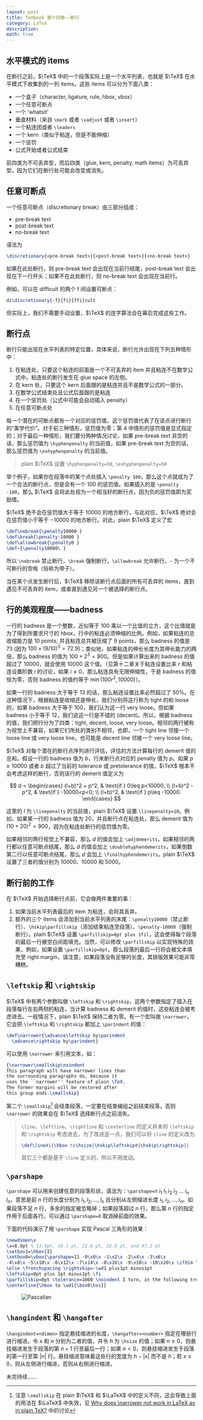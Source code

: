 ```yaml
---
layout: post
title: TeXbook 第十四章——断行
category: LaTeX
description: 
math: true
---
```


## 水平模式的 items

在断行之前，$\TeX$ 中的一个段落实际上是一个水平列表，也就是 $\TeX$ 在水平模式下收集到的一列 items，这些 items 可以分为下面八类：

+ 一个盒子（character, ligature, rule, hbox, vbox）
+ 一个任意可断点
+ 一个 'whatsit'
+ 垂直材料（来自 `\mark` 或者 `\vadjust` 或者 `\insert`）
+ 一个粘连团或者 `\leaders`
+ 一个 kern（类似于粘连，但是不能伸缩）
+ 一个惩罚
+ 公式开始或者公式结束

前四类为不可丢弃型，而后四类（glue, kern, penalty, math items）为可丢弃型，因为它们在断行处可能会改变或消失。

## 任意可断点

一个任意可断点（discretionary break）由三部分组成：
+ pre-break text
+ post-break text
+ no-break text

语法为

```tex
\discretionary{<pre-break text>}{<post-break text>}{<no-break text>}
```

如果在此处断行，则 pre-break text 会出现在当前行结尾，post-break text 会出现在下一行开头；如果不在此处断行，则 no-break text 会出现在当前行。

例如，可以在 difficult 的两个 f 间设置可断点：

```tex
di\discretionary{-f}{fi}{ffi}cult
```

但实际上，我们不需要手动设置，$\TeX$ 的连字算法会在幕后完成这些工作。

## 断行点

断行只能出现在水平列表的特定位置，具体来说，断行允许出现在下列五种情形中：

1. 在粘连处，只要这个粘连的前面是一个不可丢弃的 item 并且粘连不在数学公式中。粘连处的断行发生在 glue space 的左侧。
2. 在 kern 处，只要这个 kern 后面跟的是粘连并且不是数学公式的一部分。
3. 在数学公式结束处且公式后面跟的是粘连
4. 在一个惩罚处（公式中可能会自动插入 penalty）
5. 在任意可断点处

每一个潜在的可断点都有一个对应的惩罚值，这个惩罚值代表了在该点进行断行的“美学代价”。对于前三种情形，惩罚值为零；第 4 中情形的惩罚值是显式指定的；对于最后一种情形，我们要分两种情况讨论，如果 pre-break text 非空的话，那么惩罚值为 `\hyphenpenalty` 的当前值，如果 pre-break text 为空的话，那么惩罚值为 `\exhyphenpenalty` 的当前值。

> plain $\TeX$ 设置 `\hyphenpenalty=50`, `\exhyphenpenalty=50`

举个例子，如果你在段落中的某个点处插入 `\penalty 100`，那么这个点就成为了一个合法的断行点，但是会有一个 $100$ 的惩罚值。如果插入的是 `\penalty -100`，那么 $\TeX$ 会将此处视为一个相当好的断行点，因为负的惩罚值即为奖励值。

$\TeX$ 绝不会在惩罚值大于等于 $10000$ 的地方断行，与此对应，$\TeX$ 绝对会在惩罚值小于等于 $-10000$ 的地方断行。对此，plain $\TeX$ 定义了宏

```tex
\def\nobreak{\penalty10000 }
\def\break{\penalty-10000 }
\def\allowbreak{\penalty0 }
\def~{\penalty10000\ }
```

所以 `\nobreak` 禁止断行，`\break` 强制断行，`\allowbreak` 允许断行，`~` 为一个不可断行的空格（俗称为带子）。

当在某个点发生断行后，$\TeX$ 移除该断行点后面的所有可丢弃的 items，直到遇见不可丢弃的 item，或者直到遇见另一个被选择的断行点。

## 行的美观程度——badness

一行的 badness 是一个整数，近似等于 100 乘以一个比值的立方，这个比值就是为了得到所要求尺寸的 hbox，行中的粘连必须伸缩的比例。例如，如果粘连的总收缩能力是 10 points, 并且粘连总共被压缩了 9 points，那么 badness 的值是 73 (因为 $100\times(9/10)^3=72.9$)；类似地，如果粘连的伸长长度为其伸长能力的两倍，那么 badness 的值为 $100\times 2^3=800$。但是如果计算出来的 badness 的值超过了 $10000$，就会使用 $10000$ 这个值。（见第十二章关于粘连设置比率 $r$ 和粘连设置阶数 $i$ 的讨论，如果 $i\neq 0$，那么粘连具有无限伸缩性，于是 badness 的值恒为零，否则 badness 的值约等于 $\min(100r^3, 10000)$）。

如果一行的 badness 大于等于 13 的话，那么粘连设置比率必然超过了 50%。在这种情况下，根据粘连是收缩还是伸长，我们分别将这行称为 tight 的和 loose 的，如果 badness 大于等于 100，我们认为这一行 very loose。但如果 badness 小于等于 12，我们说这一行是不错的 (decent)。所以，根据 badness 的值，我们把行分为了四类：tight, decent, loose, very loose。相邻的两行被称为视觉上不兼容，如果它们所处的类别不相邻，也即，一个 tight line 邻接一个 loose line 或 very loose line，也可能是 decent line 邻接一个 very loose line。

$\TeX$ 对每个潜在的断行点序列进行评估，评估的方法计算每行的 demerit 值的总和。假设一行的 badness 值为 $b$，行末断行点对应的 penalty 值为 $p$。如果 $p\geq 10000$ 或者 $b$ 超过了当前的 tolerance 或 pretolerance 的值，$\TeX$ 根本不会考虑这样的断行，否则该行的 demerit 值定义为

$$
d = \begin{cases}
  (l+b)^2 + p^2, & \text{if } 0\leq p<10000; \\
  (l+b)^2 - p^2, & \text{if } -10000<p<0; \\
  (l+b)^2,       & \text{if } p\leq -10000.
\end{cases}
$$

这里的 $l$ 为 `\linepenalty` 的当前值，plain $\TeX$ 设置 `\linepenalty=10`。例如，如果某一行的 badness 值为 20，并且断行点在粘连处，那么 demerit 值为 $(10+20)^2=900$，因为在粘连处断行的惩罚值为零。

如果相邻的两行视觉上不兼容，那么 $d$ 的值会加上 `\adjdemerits`，如果相邻的两行都以任意可断点结尾，那么 $d$ 的值会加上 `\doublehyphendemerits`，如果倒数第二行以任意可断点结尾，那么 $d$ 会加上 `\finalhyphendemerits`。plain $\TeX$ 设置了三者的值分别为 10000、10000 和 5000。

## 断行前的工作

在 $\TeX$ 开始选择断行点前，它会做两件重要的事：

1. 如果当前水平列表最后的 item 为粘连，会将其丢弃。
2. 额外的三个 items 会添加到当前水平列表的末尾：`\penalty10000`（禁止断行）、`\hskip\parfillskip`（添加结束粘连至段落）、`\penalty-10000`（强制断行）。plain $\TeX$ 设置 `\parfillskip=0pt plus 1fil`，这会使得每个段落的最后一行被空白间距填充。当然，可以修改 `\parfillskip` 以实现特殊的效果，例如，如果设置 `\parfillskip=0pt`，那么段落的最后一行将会被文本填充至 right margin，请注意，如果段落没有足够的长度，其排版效果可能非常糟糕。

## `\leftskip` 和 `\rightskip`

$\TeX$ 中有两个参数叫做 `\leftskip` 和 `\rightskip`，这两个参数指定了插入在段落每行左右两侧的粘连，当计算 badness 和 demerit 的值时，这些粘连会被考虑进去。一般情况下，plain $\TeX$ 保持二者为零。有一个宏叫做 `\narrower`，它会把 `\leftskip` 和 `\rightskip` 都加上 `\parindent` 的值：

```tex
\def\narrower{\advance\leftskip by\parindent
  \advance\rightskip by\parindent}
```

可以使用 `\narrower` 来引用文本，如：

```tex
{\narrower\smallskip\noindent
This paragraph will have narrower lines than
the surrounding paragraphs do, because it
uses the ``narrower'' feature of plain \TeX.
The former margins will be restored after
this group ends.\smallskip}
```

第二个 `\smallskip`[^smallskip] 会结束段落，一定要在结束编组之前结束段落，否则 `\narrower` 的效果会在 $\TeX$ 选择断行点之前消失。

[^smallskip]: 注意 `\smallskip` 在 plain $\TeX$ 和 $\LaTeX$ 中的定义不同，这会导致上面的用法在 $\LaTeX$ 中失效，见 [Why does \narrower not work in LaTeX as in plain TeX?](https://tex.stackexchange.com/questions/568415/why-does-narrower-not-work-in-latex-as-in-plain-tex) 中的讨论

> `\line`、`\leftline`、`\rightline` 和 `\centerline` 的定义并未将 `\leftskip` 和 `\rightskip` 考虑进去，为了改进这一点，我们可以将 `\line` 的定义改为 
> ```tex
> \def\line#1{\hbox to\hsize{\hskip\leftskip#1\hskip\rightskip}}
> ```
> 其它三个都是基于 `\line` 定义的，所以不用改动。

## `\parshape`

`\parshape` 可以用来创建任意的段落形状，语法为：`\parshape=`$n$ $i_1$ $l_1$ $i_2$ $l_2$ $\ldots$ $i_n$ $l_n$，意思是前 $n$ 行的长度分别为 $l_1,l_2,\ldots,l_n$ 且分别从左侧缩进长度 $i_1,i_2,\ldots,i_n$。如果段落不足 $n$ 行，多余的指定被忽略掉；如果段落超过 $n$ 行，那么第 $n$ 行的指定作用于后面各行。可以通过 `\parshape=0` 取消掉前面的效果。

下面的代码演示了用 `\parshape` 实现 Pascal 三角形的效果：

```tex
\newdimen\x
\x=8.9pt % 13.4pt, 18.1 pt, 22.6 pt, 32.6 pt, and 47.2 pt
\setbox1=\hbox{I}
\setbox0=\vbox{\parshape=11 -0\x0\x -1\x2\x -2\x4\x -3\x6\x
-4\x8\x -5\x10\x -6\x12\x -7\x14\x -8\x16\x -9\x18\x -10\x20\x \ifdim \x>2em \rightskip=-\wd1
\else \frenchspacing \rightskip=-\wd1 plus1pt minus1pt
\leftskip=0pt plus 1pt minus1pt \fi
\parfillskip=0pt \tolerance=1000 \noindent I turn, in the following treatises, to various uses of those triangles whose generator is unity. But I leave out many more than I include; it is extraordinary how fertile in properties this triangle is. Everyone can try his hand.}
\centerline{\hbox to \wd1{\box0\hss}}
```

<figure>
  <img src="../images/texbook-chapter14/Pascalian.png" alt="Pascalian" class="invert" style="max-width: 100%;">
  <figcaption markdown="span"></figcaption>
</figure>


## `\hangindent` 和 `\hangafter`

`\hangindent=<dimen>` 指定悬挂缩进的长度，`\hangafter=<number>` 指定在哪些行进行缩进。令 $x$ 和 $n$ 分别为二者的值，并令 $h$ 为 `\hsize` 的值；如果 $n\geq 0$，则悬挂缩进发生于段落的第 $n+1$ 行至最后一行；如果 $n<0$，则悬挂缩进发生于段落的第一行至第 $\lvert n\rvert$ 行。悬挂缩进意味着这些行的宽度为 $h-\lvert x\rvert$ 而不是 $h$；若 $x\geq 0$，则从左侧进行缩进，否则从右侧进行缩进。



未完待续……

<div id="footnotes"></div>